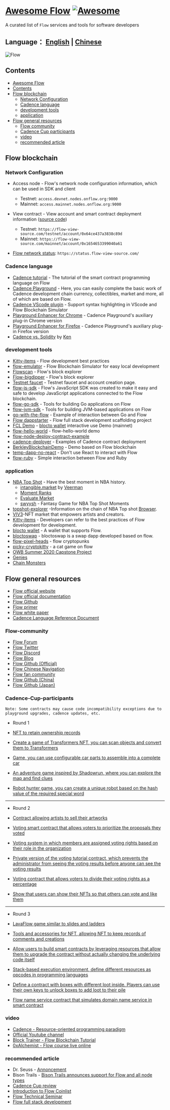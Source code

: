 # [Awesome Flow](https://github.com/onflow/flow) [![Awesome](https://cdn.rawgit.com/sindresorhus/awesome/d7305f38d29fed78fa85652e3a63e154dd8e8829/media/badge.svg)](https://github.com/sindresorhus/awesome)

A curated list of `Flow` services and tools for software developers

## Language： [English](README.md) | [Chinese](README-zh.md)

![Flow](https://swarm-gateways.net/bzz:/bdf1a552d42b836b631003ff090ca0b269695886f3290460a3f39ebf001076fc/1_oTf4LOcL8j3joAPzDcqkTw.png)



## Contents

- [Awesome Flow](#Awesome-Flow)
- [Contents](#Contents)
- [Flow blockchain](#Flow-blockchain)
  - [Network Configuration](#Network-Configuration)
  - [Cadence language](#Cadence-language)
  - [development tools](#development-tools)
  - [application](#application)
- [Flow general resources](#Flow-general-resources)
  - [Flow community](#Flow-community)
  - [Cadence Cup participants](#Cadence-Cup-participants)
  - [video](#video)
  - [recommended article](#recommended-article)

## Flow blockchain


### Network Configuration

- Access node - Flow's network node configuration information, which can be used in SDK and client
  - Testnet: `access.devnet.nodes.onflow.org:9000`
  - Mainnet: `access.mainnet.nodes.onflow.org:9000`

- View contract - View account and smart contract deployment information ([source code](https://github.com/orodio/flow-view-source))
  - Testnet: `https://flow-view-source.com/testnet/account/0x64ce437a3838c89d`
  - Mainnet: `https://flow-view-source.com/mainnet/account/0x1654653399040a61`

- [Flow network status](https://status.flow-view-source.com/): `https://status.flow-view-source.com/`



### Cadence language

- [Cadence tutorial](https://docs.onflow.org/cadence/language) - The tutorial of the smart contract programming language on Flow
- [Cadence Playground](https://www.onflow.org/play) - Here, you can easily complete the basic work of Cadence development chain currency, collectibles, market and more, all of which are based on Flow.
- [Cadence VScode plugin](https://onflow.readme.io/docs/visual-studio-code-extension) - Support syntax highlighting in VScode and Flow Blockchain Simulator
- [Playground Enhancer for Chrome](https://chrome.google.com/webstore/detail/flow-playground-enhancer/agjkjdemgkkmgdmeobefbmfiakkgkkdh) - Cadence Playground's auxiliary plug-in Chrome version
- [Playground Enhancer for Firefox](https://addons.mozilla.org/en-US/firefox/addon/flow-playground-enhancer/) - Cadence Playground's auxiliary plug-in Firefox version
- [Cadence vs. Solidity](https://mobile-cloud-security.blogspot.com/2021/03/cadence-vs.html) by [Ken](https://forum.onflow.org/u/Ken)

### development tools
- [Kitty-items](https://github.com/onflow/kitty-items) -  Flow development best practices
- [flow-emulator](https://github.com/onflow/flow-emulator) - Flow Blockchain Simulator for easy local development
- [Flowscan](https://flowscan.org/) - Flow's block explorer
- [Flow-bigdipper](https://flow.bigdipper.live/) - Flow's block explorer
- [Testnet faucet](https://testnet-faucet.onflow.org) - Testnet faucet and account creation page.
- [flow-js-sdk](https://github.com/onflow/flow-js-sdk) - Flow's JavaScript SDK was created to make it easy and safe to develop JavaScript applications connected to the Flow blockchain.
- [flow-go-sdk](https://github.com/onflow/flow-go-sdk) - Tools for building Go applications on Flow
- [flow-jvm-sdk](https://github.com/onflow/flow-jvm-sdk) - Tools for building JVM-based applications on Flow
- [go-with-the-flow](https://github.com/bjartek/go-with-the-flow) - Example of interaction between Go and Flow
- [Flow dappstarter](https://dappstarter.decentology.com/) - Flow full stack development scaffolding project
- [FCL Demo](https://github.com/portto/fcl-demo) - [blocto wallet](https://docs.blocto.app/blocto-sdk/flow/tutorial) interactive use Demo (mainnet)
- [flow-hello-world](https://github.com/portto/flow-hello-world) - flow-hello-world demo
- [flow-node-deploy-contract-example](https://github.com/orodio/flow-node-deploy-contract-example)
- [cadence-deployer](https://github.com/FlowFans/cadence-deployer) - Examples of Cadence contract deployment
- [BerkleyBlockchainDemo](https://github.com/JeffreyDoyle/BerkleyBlockchainDemo) - Demo based on Flow blockchain
- [temp-dapp-no-react](https://github.com/orodio/temp-dapp-no-react) - Don't use React to interact with Flow
- [flow-ruby](https://github.com/cybercent/flow-ruby) - Simple interaction between Flow and Ruby

### application

- [NBA Top Shot](https://www.nbatopshot.com/) - Have the best moment in NBA history.
  - [intangible.market](https://intangible.market/) by [Veerman](https://twitter.com/veerman)
  - [Moment Ranks](https://momentranks.com/)
  - [Evaluate Market](https://evaluate.market/)
  - [swyysh](https://www.swyysh.com/) - Fantasy Game for NBA Top Shot Moments
- [topshot-explorer](https://github.com/rrrkren/topshot-explorer) -Information on the chain of NBA Top shot [Browser](https://topshotexplorer.com/).
- [VIV3](https://viv3.com/)-NFT market that empowers artists and creators.
- [Kitty-items](https://github.com/onflow/kitty-items) -  Developers can refer to the best practices of Flow development for development.
- [blocto wallet](https://blocto.portto.io/) - A wallet that supports Flow.
- [bloctoswap](https://swap.blocto.app/) - bloctoswap is a swap dapp developed based on flow.
- [flow-pixel-heads](https://github.com/MaxStalker/flow-pixel-heads) - flow cryptopunks
- [picky-cryptokitty](https://github.com/sideninja/picky-cryptokitty) - a cat game on flow
- [OWB Summer 2020 Capstone Project](https://github.com/onflow/OWBSummer2020Project) 
- [Genies](https://genies.com/)
- [Chain Monsters](https://playchainmonsters.com/)

## Flow general resources

- [Flow official website](https://www.onflow.org/)
- [Flow official documentation](https://www.onflow.org/docs)
- [Flow Github](https://github.com/onflow)
- [Flow primer](https://www.onflow.org/primer)
- [Flow white paper](https://www.onflow.org/technical-paper)
- [Cadence Language Reference Document](https://max-daunarovich.gitbook.io/flow-network)

### Flow-community

- [Flow Forum](https://forum.onflow.org/)
- [Flow Twitter](https://twitter.com/flow_blockchain)
- [Flow Discord](https://discord.com/invite/flow)
- [Flow Blog](https://www.onflow.org/blog)
- [Flow Github (Official)](https://github.com/onflow)
- [Flow Chinese Navigation](https://flowfans.org/)
- [Flow fan community](https://www.flowtimes.net/)
- [Flow Github (China)](https://github.com/FlowFans)
- [Flow Github (Japan)](https://github.com/flow-japan)

### Cadence-Cup-participants

`Note: Some contracts may cause code incompatibility exceptions due to playground upgrades, cadence updates, etc.`


- Round 1

- [NFT to retain ownership records](https://play.onflow.org/62188087-bb62-4e1a-89cf-e437c729b5f0)
- [Create a game of Transformers NFT, you can scan objects and convert them to Transformers](https://play.onflow.org/7f66d257-3e12-4ac7-a2d0-2db503eede22)
- [Game, you can use configurable car parts to assemble into a complete car](https://play.onflow.org/56099f70-d0c8-42eb-917c-9670554d764b)
- [An adventure game inspired by Shadowrun, where you can explore the map and find clues](https://play.onflow.org/159648c8-f6c2-49b1-8707-374f3efb80e8)
- [Robot hunter game, you can create a unique robot based on the hash value of the required special word](https://play.onflow.org/bffa4e28-0eaf-430c-83ea-7d2465daf98d)

--- 

- Round 2

- [Contract allowing artists to sell their artworks](https://play.onflow.org/dd3edf29-5bd6-4782-b941-c021a9a374ca)
- [Voting smart contract that allows voters to prioritize the proposals they voted](https://play.onflow.org/85fba518-818e-40fd-a546-78365657901c)
- [Voting system in which members are assigned voting rights based on their role in the organization](https://play.onflow.org/b7e2df71-c362-4827-8332-80685956ca75)
- [Private version of the voting tutorial contract, which prevents the administrator from seeing the voting results before anyone can see the voting results](https://play.onflow.org/9ec6f096-60eb-4f7b-bfc1-abf15c572016)
- [Voting contract that allows voters to divide their voting rights as a percentage](https://play.onflow.org/ea59b248-8e18-4862-9332-4a90c282c000)
- [Show that users can show their NFTs so that others can vote and like them](https://play.onflow.org/6b4b846e-1681-4612-b2c2-f0dc8bbe92ce)

---

- Round 3

- [LavaFlow game similar to slides and ladders](https://play.onflow.org/addb97cd-6a56-4033-a07c-c89b820f52bf)
- [Tools and accessories for NFT, allowing NFT to keep records of comments and creations](https://play.onflow.org/4b24ef74-9fe6-4892-a8d4-ec91d1caee31)
- [Allow users to build smart contracts by leveraging resources that allow them to upgrade the contract without actually changing the underlying code itself](https://play.onflow.org/93dfe510-605c-42a6-90df-ae016b9b9f73)
- [Stack-based execution environment, define different resources as opcodes in programming languages](https://play.onflow.org/8e5283ba-9e5b-4b41-be37-dbf55b6a26ea)
- [Define a contract with boxes with different loot inside. Players can use their own keys to unlock boxes to add loot to their pile](https://play.onflow.org/50d7d7d3-a439-4d09-b3a2-207071804820)
- [Flow name service contract that simulates domain name service in smart contract](https://play.onflow.org/e05e38b1-3e45-403e-ae7f-00788893395f)


### video
- [Cadence - Resource-oriented programming paradigm](https://www.youtube.com/watch?v=OYXIr3LuclE&t=64s)
- [Official Youtube channel](https://www.youtube.com/channel/UCs9r5lqmYQsKCpLB9jKwocg)
- [Block Trainer - Flow Blockchain Tutorial](https://www.youtube.com/channel/UC5qtVf5CpV1kz6TolFFn3Rw)  
- [0xAlchemist - Flow course live online](https://www.youtube.com/channel/UCMC_HV4H5qBuMSiK0Ngkufg)  


### recommended article

- Dr. Seuss - [Annoncement](https://medium.com/dapperlabs/dr-seuss-digital-collectibles-on-flow-by-the-creators-of-cryptokitties-7651835643a7)
- Bison Trails - [Bison Trails announces support for Flow and all node types](https://bisontrails.co/flow-protocol-all-nodes-types/#multi-role-architecture-and-the-four-participation-node-types)
- [Cadence Cup review](https://joshuahannan.medium.com/a-retrospective-of-the-cadence-cup-3d99dcb2431e)
- [Introduction to Flow Coinlist](https://coinlist.co/flow)
- [Flow Technical Seminar](https://medium.com/dapperlabs/open-world-builders-free-virtual-blockchain-bootcamp-cefe7f0ccb9f)
- [Flow full stack development](https://www.decentology.com/guides-and-tutorials/hands-on-workshop-build-a-full-stack-blockchain-app-on-flow)
